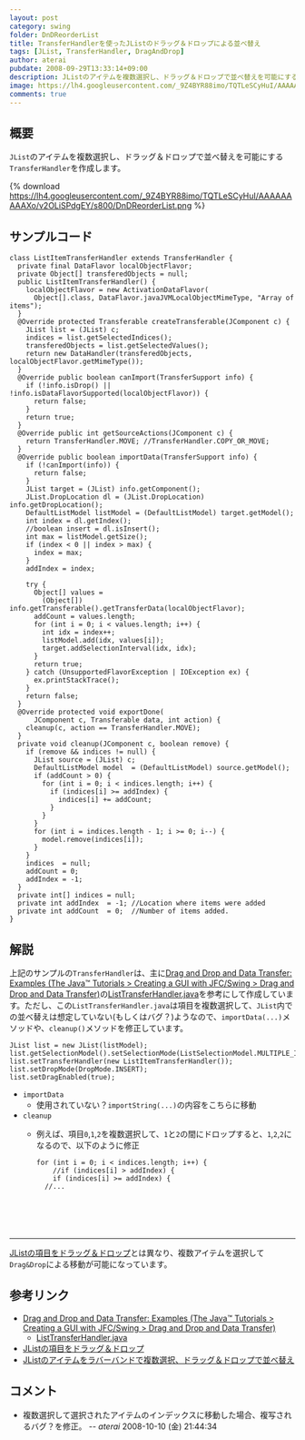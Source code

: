 ```yaml
---
layout: post
category: swing
folder: DnDReorderList
title: TransferHandlerを使ったJListのドラッグ＆ドロップによる並べ替え
tags: [JList, TransferHandler, DragAndDrop]
author: aterai
pubdate: 2008-09-29T13:33:14+09:00
description: JListのアイテムを複数選択し、ドラッグ＆ドロップで並べ替えを可能にするTransferHandlerを作成します。
image: https://lh4.googleusercontent.com/_9Z4BYR88imo/TQTLeSCyHuI/AAAAAAAAAXo/v2OLiSPdgEY/s800/DnDReorderList.png
comments: true
---
```

## 概要
`JList`のアイテムを複数選択し、ドラッグ＆ドロップで並べ替えを可能にする`TransferHandler`を作成します。

{% download https://lh4.googleusercontent.com/_9Z4BYR88imo/TQTLeSCyHuI/AAAAAAAAAXo/v2OLiSPdgEY/s800/DnDReorderList.png %}

## サンプルコード
<pre class="prettyprint"><code>class ListItemTransferHandler extends TransferHandler {
  private final DataFlavor localObjectFlavor;
  private Object[] transferedObjects = null;
  public ListItemTransferHandler() {
    localObjectFlavor = new ActivationDataFlavor(
      Object[].class, DataFlavor.javaJVMLocalObjectMimeType, "Array of items");
  }
  @Override protected Transferable createTransferable(JComponent c) {
    JList list = (JList) c;
    indices = list.getSelectedIndices();
    transferedObjects = list.getSelectedValues();
    return new DataHandler(transferedObjects, localObjectFlavor.getMimeType());
  }
  @Override public boolean canImport(TransferSupport info) {
    if (!info.isDrop() || !info.isDataFlavorSupported(localObjectFlavor)) {
      return false;
    }
    return true;
  }
  @Override public int getSourceActions(JComponent c) {
    return TransferHandler.MOVE; //TransferHandler.COPY_OR_MOVE;
  }
  @Override public boolean importData(TransferSupport info) {
    if (!canImport(info)) {
      return false;
    }
    JList target = (JList) info.getComponent();
    JList.DropLocation dl = (JList.DropLocation) info.getDropLocation();
    DefaultListModel listModel = (DefaultListModel) target.getModel();
    int index = dl.getIndex();
    //boolean insert = dl.isInsert();
    int max = listModel.getSize();
    if (index &lt; 0 || index &gt; max) {
      index = max;
    }
    addIndex = index;

    try {
      Object[] values =
        (Object[]) info.getTransferable().getTransferData(localObjectFlavor);
      addCount = values.length;
      for (int i = 0; i &lt; values.length; i++) {
        int idx = index++;
        listModel.add(idx, values[i]);
        target.addSelectionInterval(idx, idx);
      }
      return true;
    } catch (UnsupportedFlavorException | IOException ex) {
      ex.printStackTrace();
    }
    return false;
  }
  @Override protected void exportDone(
      JComponent c, Transferable data, int action) {
    cleanup(c, action == TransferHandler.MOVE);
  }
  private void cleanup(JComponent c, boolean remove) {
    if (remove &amp;&amp; indices != null) {
      JList source = (JList) c;
      DefaultListModel model  = (DefaultListModel) source.getModel();
      if (addCount &gt; 0) {
        for (int i = 0; i &lt; indices.length; i++) {
          if (indices[i] &gt;= addIndex) {
            indices[i] += addCount;
          }
        }
      }
      for (int i = indices.length - 1; i &gt;= 0; i--) {
        model.remove(indices[i]);
      }
    }
    indices  = null;
    addCount = 0;
    addIndex = -1;
  }
  private int[] indices = null;
  private int addIndex  = -1; //Location where items were added
  private int addCount  = 0;  //Number of items added.
}
</code></pre>

## 解説
上記のサンプルの`TransferHandler`は、主に[Drag and Drop and Data Transfer: Examples (The Java™ Tutorials > Creating a GUI with JFC/Swing > Drag and Drop and Data Transfer)](https://docs.oracle.com/javase/tutorial/uiswing/examples/dnd/index.html#BasicDnD)の[ListTransferHandler.java](https://docs.oracle.com/javase/tutorial/uiswing/examples/dnd/DropDemoProject/src/dnd/ListTransferHandler.java)を参考にして作成しています。ただし、この`ListTransferHandler.java`は項目を複数選択して、`JList`内での並べ替えは想定していない(もしくはバグ？)ようなので、`importData(...)`メソッドや、`cleanup()`メソッドを修正しています。

<pre class="prettyprint"><code>JList list = new JList(listModel);
list.getSelectionModel().setSelectionMode(ListSelectionModel.MULTIPLE_INTERVAL_SELECTION);
list.setTransferHandler(new ListItemTransferHandler());
list.setDropMode(DropMode.INSERT);
list.setDragEnabled(true);
</code></pre>

- `importData`
    - 使用されていない？`importString(...)`の内容をこちらに移動
- `cleanup`
    - 例えば、項目`0`,`1`,`2`を複数選択して、`1`と`2`の間にドロップすると、`1`,`2`,`2`になるので、以下のように修正
        
        <pre class="prettyprint"><code>for (int i = 0; i &lt; indices.length; i++) {
          //if (indices[i] &gt; addIndex) {
          if (indices[i] &gt;= addIndex) {
        //...
</code></pre>

<!-- dummy comment line for breaking list -->
- - - -
[JListの項目をドラッグ＆ドロップ](http://ateraimemo.com/Swing/DnDList.html)とは異なり、複数アイテムを選択して`Drag&Drop`による移動が可能になっています。

## 参考リンク
- [Drag and Drop and Data Transfer: Examples (The Java™ Tutorials > Creating a GUI with JFC/Swing > Drag and Drop and Data Transfer)](https://docs.oracle.com/javase/tutorial/uiswing/examples/dnd/index.html#BasicDnD)
    - [ListTransferHandler.java](https://docs.oracle.com/javase/tutorial/uiswing/examples/dnd/DropDemoProject/src/dnd/ListTransferHandler.java)
- [JListの項目をドラッグ＆ドロップ](http://ateraimemo.com/Swing/DnDList.html)
- [JListのアイテムをラバーバンドで複数選択、ドラッグ＆ドロップで並べ替え](http://ateraimemo.com/Swing/DragSelectDropReordering.html)

<!-- dummy comment line for breaking list -->

## コメント
- 複数選択して選択されたアイテムのインデックスに移動した場合、複写されるバグ？を修正。 -- *aterai* 2008-10-10 (金) 21:44:34

<!-- dummy comment line for breaking list -->
